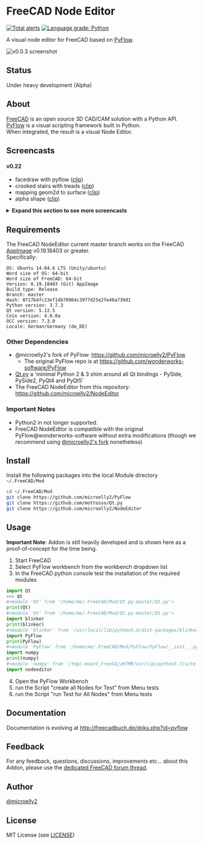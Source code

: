 # FreeCAD Node Editor
[![Total alerts](https://img.shields.io/lgtm/alerts/g/microelly2/NodeEditor.svg?logo=lgtm&logoWidth=18)](https://lgtm.com/projects/g/microelly2/NodeEditor/alerts/) [![Language grade: Python](https://img.shields.io/lgtm/grade/python/g/microelly2/NodeEditor.svg?logo=lgtm&logoWidth=18)](https://lgtm.com/projects/g/microelly2/NodeEditor/context:python)  

A visual node editor for FreeCAD based on [PyFlow](https://wonderworks-software.github.io/PyFlow).

![v0.0.3 screenshot](https://user-images.githubusercontent.com/4140247/60964703-fd265580-a2e1-11e9-906b-7dd91a754785.png)

## Status
Under heavy development (Alpha)

## About
[FreeCAD](https://www.freecadweb.org) is an open source 3D CAD/CAM solution with a Python API.  
[PyFlow](https://wonderworks-software.github.io/PyFlow) is a visual scripting framework built in Python.  
When integrated, the result is a visual Node Editor.

## Screencasts

#### v0.22

  - facedraw with pyflow ([clip](https://youtu.be/7FInafkuuEI))
  - crooked stairs with treads ([clip](https://youtu.be/zy8wqJsP9VI))
  - mapping geom2d to surface ([clip](https://youtu.be/8PUBl8KmUx0))
  - alpha shape ([clip](https://youtu.be/PbRHFuk1ojk))

<details>
  <summary><b>Expand this section to see more screencasts</b></summary>

### Important Note
To view the latest PyFlow/NodeEditor development screencasts go to either @microelly2's:  

* website: http://freecadbuch.de/doku.php?id=pyflow
* YouTube PyFlow [playlist](https://www.youtube.com/watch?v=RO3m7oK3AN8&list=PLIxaznuCUATKBEV6bkRLySstKxbGxrmlr)

Here are some highlight selections:

#### v0.0.6

  - generator for vector array, grids and bspline surfaces ([clip](https://youtu.be/fCelpH6e7Xc))
  - from  vectors to vectorlist to vectorarray to surface ([clip](https://youtu.be/H2B6_yldrj8))
  - from vectors to vectorlist to polygon ([clip](https://youtu.be/w5iJYJGBAQE))
  - polygon with input pins for vectors ([clip](https://youtu.be/g5ZAEO5CPWQ))

#### first steps

  - v0.0.4 ([clip](https://youtu.be/XaBEMbWZxAM))
  - v0.0.3 ([clip](https://youtu.be/9B2AxDQQDeg))
  - v0.0.1 ([clip](https://youtu.be/39VoYv0OTNU))

</details>

## Requirements

The FreeCAD NodeEditor current master branch works on the FreeCAD [AppImage](https://www.freecadweb.org/wiki/AppImage) v0.19.18403 or greater.  
Specifically:  

    OS: Ubuntu 14.04.6 LTS (Unity/ubuntu)
    Word size of OS: 64-bit
    Word size of FreeCAD: 64-bit
    Version: 0.19.18403 (Git) AppImage
    Build type: Release
    Branch: master
    Hash: 0717b4fc23ef1db70964c3977d25e2fe46a739d1
    Python version: 3.7.3
    Qt version: 5.12.5
    Coin version: 4.0.0a
    OCC version: 7.3.0
    Locale: German/Germany (de_DE)

### Other Dependencies

* @microelly2's fork of PyFlow: https://github.com/microelly2/PyFlow  
  * The original PyFlow repo is at https://github.com/wonderworks-software/PyFlow
* [Qt.py](https://github.com/mottosso/Qt.py) a 'minimal Python 2 & 3 shim around all Qt bindings - PySide, PySide2, PyQt4 and PyQt5'
* The FreeCAD NodeEditor from this repository: https://github.com/microelly2/NodeEditor

### Important Notes
* Python2 in not longer supported.  
* FreeCAD NodeEditor is compatible with the original PyFlow@wonderworks-software without extra modifications (though we recommend using [@microelly2's fork](https://github.com/microelly2/PyFlow) nonetheless)

## Install

Install the following packages into the local Module directory `~/.FreeCAD/Mod`

```bash
cd ~/.FreeCAD/Mod
git clone https://github.com/microelly2/PyFlow
git clone https://github.com/mottosso/Qt.py
git clone https://github.com/microelly2/NodeEditor
```

## Usage

**Important Note**: Addon is still heavily developed and is shown here as a proof-of-concept for the time being.  
1. Start FreeCAD
2. Select PyFlow workbench from the workbench dropdown list
3. In the FreeCAD python console test the installation of the required modules
  ```python
import Qt
>>> Qt
#<module 'Qt' from '/home/me/.FreeCAD/Mod/Qt.py-master/Qt.py'>
print(Qt)
#<module 'Qt' from '/home/me/.FreeCAD/Mod/Qt.py-master/Qt.py'>
import blinker
print(blinker)
#<module 'blinker' from '/usr/local/lib/python3.4/dist-packages/blinker/__init__.py'>
import PyFlow
print(PyFlow)
#<module 'PyFlow' from '/home/me/.FreeCAD/Mod/PyFlow/PyFlow/__init__.py'>
import numpy
print(numpy)
#<module 'numpy' from '/tmp/.mount_FreeCAjzH7MR/usr/lib/python3.7/site-packages/numpy/__init__.py'>
import nodeeditor
```
4. Open the PyFlow Workbench
5. run the Script "create all Nodes for Test"  from Menu tests
6. run the Script "run Test for All Nodes"  from Menu tests


## Documentation
Documentation is evolving at http://freecadbuch.de/doku.php?id=pyflow

## Feedback
For any feedback, questions, discussions, improvements etc... about this Addon, please use the [dedicated FreeCAD forum thread](https://forum.freecadweb.org/viewtopic.php?f=8&t=36299).

## Author
[@microelly2](https://github.com/microelly2)  

## License
MIT License (see [LICENSE](./LICENSE))
